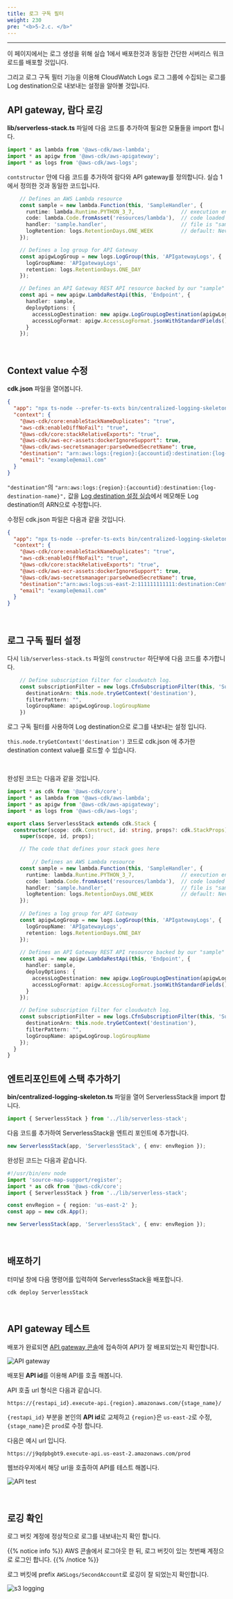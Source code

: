```yaml
---
title: 로그 구독 필터
weight: 230
pre: "<b>5-2.c. </b>"
---
```

***

이 페이지에서는 로그 생성을 위해 실습 1에서 배포한것과 동일한 간단한 서버리스 워크로드를 배포할 것입니다.

그리고 로그 구독 필터 기능을 이용해 CloudWatch Logs 로그 그룹에 수집되는 로그를 Log destination으로 내보내는 설정을 알아볼 것입니다.

## API gateway, 람다 로깅

**lib/serverless-stack.ts** 파일에 다음 코드를 추가하여 필요한 모듈들을 import 합니다.

```typescript
import * as lambda from '@aws-cdk/aws-lambda';
import * as apigw from '@aws-cdk/aws-apigateway';
import * as logs from '@aws-cdk/aws-logs';
```

`contstructor` 안에 다음 코드를 추가하여 람다와 API gateway를 정의합니다. 실습 1에서 정의한 것과 동일한 코드입니다.

```typescript
    // Defines an AWS Lambda resource
    const sample = new lambda.Function(this, 'SampleHandler', {
      runtime: lambda.Runtime.PYTHON_3_7,               // execution environment
      code: lambda.Code.fromAsset('resources/lambda'),  // code loaded from "resources/lambda" directory
      handler: 'sample.handler',                        // file is "sample", function is "handler"
      logRetention: logs.RetentionDays.ONE_WEEK         // default: Never Expire
    });

    // Defines a log group for API Gateway
    const apigwLogGroup = new logs.LogGroup(this, 'APIgatewayLogs', {
      logGroupName: 'APIgatewayLogs',
      retention: logs.RetentionDays.ONE_DAY
    });

    // Defines an API Gateway REST API resource backed by our "sample" function.
    const api = new apigw.LambdaRestApi(this, 'Endpoint', {
      handler: sample,
      deployOptions: {
        accessLogDestination: new apigw.LogGroupLogDestination(apigwLogGroup),
        accessLogFormat: apigw.AccessLogFormat.jsonWithStandardFields()
      }
    });
```

&nbsp;

## Context value 수정

**cdk.json** 파일을 열어봅니다.

```json
{
  "app": "npx ts-node --prefer-ts-exts bin/centralized-logging-skeleton.ts",
  "context": {
    "@aws-cdk/core:enableStackNameDuplicates": "true",
    "aws-cdk:enableDiffNoFail": "true",
    "@aws-cdk/core:stackRelativeExports": "true",
    "@aws-cdk/aws-ecr-assets:dockerIgnoreSupport": true,
    "@aws-cdk/aws-secretsmanager:parseOwnedSecretName": true,
    "destination": "arn:aws:logs:{region}:{accountid}:destination:{log-destination-name}",
    "email": "example@email.com"
  }
}
```

`"destination"`의  `"arn:aws:logs:{region}:{accountid}:destination:{log-destination-name}",` 값을 
[Log destination 설정 실습](../../log-destination)에서 메모해둔 Log destination의 ARN으로 수정합니다.

수정된 cdk.json 파일은 다음과 같을 것입니다.
```json
{
  "app": "npx ts-node --prefer-ts-exts bin/centralized-logging-skeleton.ts",
  "context": {
    "@aws-cdk/core:enableStackNameDuplicates": "true",
    "aws-cdk:enableDiffNoFail": "true",
    "@aws-cdk/core:stackRelativeExports": "true",
    "@aws-cdk/aws-ecr-assets:dockerIgnoreSupport": true,
    "@aws-cdk/aws-secretsmanager:parseOwnedSecretName": true,
    "destination":"arn:aws:logs:us-east-2:111111111111:destination:CentralLogDestination",
    "email": "example@email.com"
  }
}

```

&nbsp;

## 로그 구독 필터 설정

다시 `lib/serverless-stack.ts` 파일의 `constructor` 하단부에 다음 코드를 추가합니다.

```typescript
    // Define subscription filter for cloudwatch log.
    const subscriptionFilter = new logs.CfnSubscriptionFilter(this, 'SubscriptionFilter', {
      destinationArn: this.node.tryGetContext('destination'),
      filterPattern: "",
      logGroupName: apigwLogGroup.logGroupName
    })
```

로그 구독 필터를 사용하여 Log destination으로 로그를 내보내는 설정 입니다.

`this.node.tryGetContext('destination')` 코드로 cdk.json 에 추가한 destination context value를 로드할 수 있습니다.

&nbsp;

완성된 코드는 다음과 같을 것입니다.

```typescript
import * as cdk from '@aws-cdk/core';
import * as lambda from '@aws-cdk/aws-lambda';
import * as apigw from '@aws-cdk/aws-apigateway';
import * as logs from '@aws-cdk/aws-logs';

export class ServerlessStack extends cdk.Stack {
  constructor(scope: cdk.Construct, id: string, props?: cdk.StackProps) {
    super(scope, id, props);

    // The code that defines your stack goes here
    
        // Defines an AWS Lambda resource
    const sample = new lambda.Function(this, 'SampleHandler', {
      runtime: lambda.Runtime.PYTHON_3_7,               // execution environment
      code: lambda.Code.fromAsset('resources/lambda'),  // code loaded from "resources/lambda" directory
      handler: 'sample.handler',                        // file is "sample", function is "handler"
      logRetention: logs.RetentionDays.ONE_WEEK         // default: Never Expire
    });
    
    // Defines a log group for API Gateway
    const apigwLogGroup = new logs.LogGroup(this, 'APIgatewayLogs', {
      logGroupName: 'APIgatewayLogs',
      retention: logs.RetentionDays.ONE_DAY
    });
    
    // Defines an API Gateway REST API resource backed by our "sample" function.
    const api = new apigw.LambdaRestApi(this, 'Endpoint', {
      handler: sample,
      deployOptions: {
        accessLogDestination: new apigw.LogGroupLogDestination(apigwLogGroup),
        accessLogFormat: apigw.AccessLogFormat.jsonWithStandardFields()
      }
    });

    // Define subscription filter for cloudwatch log.
    const subscriptionFilter = new logs.CfnSubscriptionFilter(this, 'SubscriptionFilter', {
      destinationArn: this.node.tryGetContext('destination'),
      filterPattern: "",
      logGroupName: apigwLogGroup.logGroupName
    });
  }
}
```

## 엔트리포인트에 스택 추가하기

**bin/centralized-logging-skeleton.ts** 파일을 열어 ServerlessStack을 import 합니다.

```typescript
import { ServerlessStack } from '../lib/serverless-stack';
```



다음 코드를 추가하여 ServerlessStack을 엔트리 포인트에 추가합니다.

```typescript
new ServerlessStack(app, 'ServerlessStack', { env: envRegion });
```

완성된 코드는 다음과 같습니다.

```typescript
#!/usr/bin/env node
import 'source-map-support/register';
import * as cdk from '@aws-cdk/core';
import { ServerlessStack } from '../lib/serverless-stack';

const envRegion = { region: 'us-east-2' };
const app = new cdk.App();

new ServerlessStack(app, 'ServerlessStack', { env: envRegion });
```

&nbsp;

## 배포하기

터미널 창에 다음 명령어를 입력하여 ServerlessStack을 배포합니다.

```
cdk deploy ServerlessStack
```

&nbsp;

## API gateway 테스트

배포가 완료되면 [API gateway 콘솔](https://us-east-2.console.aws.amazon.com/apigateway/main/apis?region=us-east-2)에 접속하여 API가 잘 배포되었는지 확인합니다. 

![API gateway](/images/workshop1/api-gateway.png)
 
배포된 **API id**를 이용해 API를 호출 해봅니다.

API 호출 url 형식은 다음과 같습니다.

```
https://{restapi_id}.execute-api.{region}.amazonaws.com/{stage_name}/
```

`{restapi_id}` 부분을 본인의 **API id**로 교체하고 `{region}`은 `us-east-2`로 수정, `{stage_name}`은 `prod`로 수정 합니다.

다음은 예시 url 입니다.

```
https://j9qdpbgbt9.execute-api.us-east-2.amazonaws.com/prod
```

웹브라우저에서 해당 url을 호출하여 API를 테스트 해봅니다.

![API test](/images/workshop1/api-url.png)

&nbsp;

## 로깅 확인

로그 버킷 계정에 정상적으로 로그를 내보내는지 확인 합니다.

{{% notice info %}}
AWS 콘솔에서 로그아웃 한 뒤, 로그 버킷이 있는 첫번째 계정으로 로그인 합니다.
{{% /notice %}}

로그 버킷에 prefix `AWSLogs/SecondAccount`로 로깅이 잘 되었는지 확인합니다.

![s3 logging](/images/workshop2/log-s3.png)